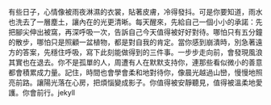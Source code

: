 有些日子，心情像被雨夜淋濕的衣裳，貼著皮膚，冷得發抖。可是你要知道，雨水也洗去了一層塵土，讓內在的光更清晰。每天醒來，先給自己一個小小的承諾：先把腳尖伸出被窩，再深呼吸一次，告訴自己今天值得被好好對待。哪怕只有五分鐘的散步，哪怕只是照顧一盆植物，都是對自我的肯定。當你感到崩潰時，別急著遠方的答案，先穩住呼吸，寫下此刻能做得到的三件事。一步步走向前，會發現風浪其實也在退去。你不是孤單的人，周遭有人在默默支持你，連那些看似微小的善意都會積累成力量。記住，時間也會學會柔和地對待你，像晨光越過山巒，慢慢地照亮前路。讓陽光落在心房，把煩惱變成影子。你值得被安靜聽見，值得被溫柔地愛護。你會前行。jekyll